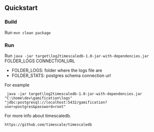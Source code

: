 ## Quickstart

### Build

Run `mvn clean package`

### Run

Run `java -jar target\log2timescaledb-1.0-jar-with-dependencies.jar` FOLDER_LOGS CONNECTION_URL

* FOLDER_LOGS: folder where the logs file are
* FOLDER_STATS: postgres schema connection url 

For example

```shell
 java -jar target\log2timescaledb-1.0-jar-with-dependencies.jar "C:\home\dev\gamification\logs" "jdbc:postgresql://localhost:5432/gamification?user=postgres&password=root"
```

For more info about timescaledb.

```
https://github.com/timescale/timescaledb
```




